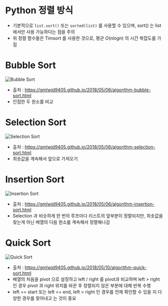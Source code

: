 # Python 정렬 방식
- 기본적으로 ```list.sort()``` 또는 ```sorted(list)``` 를 사용할 수 있으며, sort() 는 list에서만 사용 가능하다는 점을 주의
- 위 정렬 함수들은 Timsort 를 사용한 것으로, 평균 $O(nlogn)$ 의 시간 복잡도를 가짐

# Bubble Sort

![Bubble Sort](https://gmlwjd9405.github.io/images/algorithm-bubble-sort/bubble-sort.png)

- 출처 : https://gmlwjd9405.github.io/2018/05/06/algorithm-bubble-sort.html
- 인접한 두 원소를 비교

# Selection Sort

![Selection Sort](https://gmlwjd9405.github.io/images/algorithm-selection-sort/selection-sort.png)

- 출처 : https://gmlwjd9405.github.io/2018/05/06/algorithm-selection-sort.html
- 최솟값을 계속해서 앞으로 가져오기

# Insertion Sort

![Insertion Sort](https://gmlwjd9405.github.io/images/algorithm-insertion-sort/insertion-sort.png)

- 출처 : https://gmlwjd9405.github.io/2018/05/06/algorithm-insertion-sort.html
- Selection 과 비슷하게 한 번의 루프마다 리스트의 앞부분이 정렬되지만, 최솟값을 찾는게 아닌 배열의 다음 원소를 계속해서 정렬해나감

# Quick Sort

![Quick Sort](https://gmlwjd9405.github.io/images/algorithm-quick-sort/quick-sort2.png)

- 출처 : https://gmlwjd9405.github.io/2018/05/10/algorithm-quick-sort.html
- 배열의 처음을 pivot 으로 설정하고 left / right 를 pivot과 비교하며 left > right 인 경우 pivot 과 right 위치를 바꾼 후 정렬되지 않은 부분에 대해 반복 수행
- left == start 또는 left == end, left > right 인 경우를 언제 확인할 수 있을 지 다양한 경우를 찾아내고 는 것이 중요
